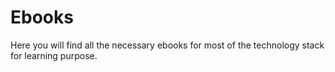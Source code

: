 # Ebooks

Here you will find all the necessary ebooks for most of the technology stack for learning purpose. 

